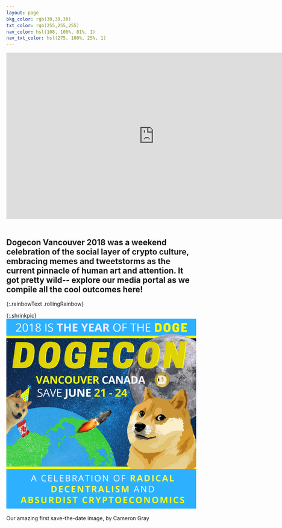 ```yaml
---
layout: page
bkg_color: rgb(30,30,30)
txt_color: rgb(255,255,255)
nav_color: hsl(108, 100%, 81%, 1)
nav_txt_color: hsl(275, 100%, 25%, 1)
---
```


<div class="horizontallyCenter">
  <iframe width="784" height="441" src="https://www.youtube.com/embed/ZnoxBkj4gi0?rel=0" frameborder="0" allow="autoplay; encrypted-media" allowfullscreen></iframe>
</div>

<br>

## Dogecon Vancouver 2018 was a weekend celebration of the social layer of crypto culture, embracing memes and tweetstorms as the current pinnacle of human art and attention. It got pretty wild-- explore our media portal as we compile all the cool outcomes here!
{:.rainbowText .rollingRainbow}

{:.shrinkpic}
![Much Dogecon](/images/posters/dogecon_event.png)
  <figcaption>Our amazing first save-the-date image, by Cameron Gray</figcaption>
  <br>
  <br>

